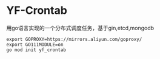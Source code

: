 # YF-Crontab
用go语言实现的一个分布式调度任务，基于gin,etcd,mongodb

    export GOPROXY=https://mirrors.aliyun.com/goproxy/
    export GO111MODULE=on
    go mod init yf_crontab